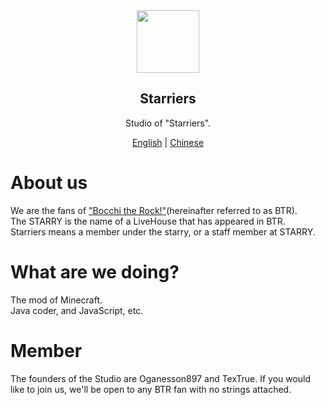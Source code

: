 <div align="center">

<img height="100" width="100" src="https://avatars.githubusercontent.com/u/141087876?s=200&v=4"/>

## Starriers
Studio of "Starriers".

[English](https://github.com/Starriers-Studio/Starriers-Studio/blob/main/README.md) | [Chinese](https://github.com/Starriers-Studio/Starriers-Studio/blob/main/languages/zh_cn.README.md)
</div>

# About us
We are the fans of ["Bocchi the Rock!"](https://bocchi.rocks/)(hereinafter referred to as BTR).  
The STARRY is the name of a LiveHouse that has appeared in BTR.  
Starriers means a member under the starry, or a staff member at STARRY.  

# What are we doing?
The mod of Minecraft.  
Java coder, and JavaScript, etc.  

# Member
The founders of the Studio are Oganesson897 and TexTrue.
If you would like to join us, we'll be open to any BTR fan with no strings attached.
